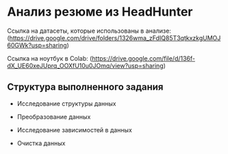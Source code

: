 # Анализ резюме из HeadHunter 

Ссылка на датасеты, которые использованы в анализе: (https://drive.google.com/drive/folders/1326wma_zFdIQ85T3qtkxzkgUMOJ60GWk?usp=sharing)

Ссылка на ноутбук в Colab: (https://drive.google.com/file/d/136f-dX_UE60xeJUprq_OOXfU10u0JOmq/view?usp=sharing)

## Структура выполненного задания

* Исследование структуры данных

* Преобразование данных

* Исследование зависимостей в данных

* Очистка данных
